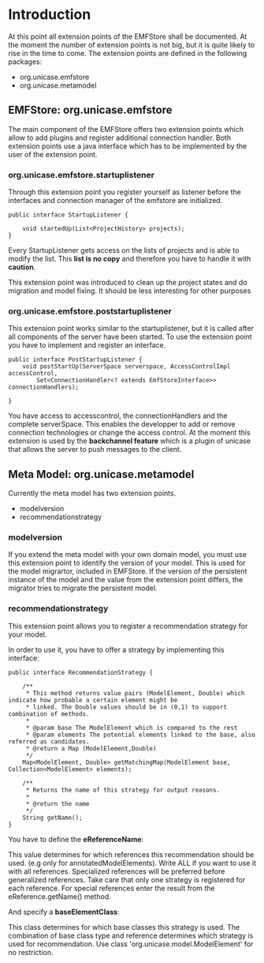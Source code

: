 # Introduction #

At this point all extension points of the EMFStore shall be documented. At the moment the number of extension points is not big, but it is quite likely to rise in the time to come.
The extension points are defined in the following packages:

  * org.unicase.emfstore
  * org.unicase.metamodel

## EMFStore: org.unicase.emfstore ##

The main component of the EMFStore offers two extension points which allow to add plugins and register additional connection handler. Both extension points use a java interface which has to be implemented by the user of the extension point.

### org.unicase.emfstore.startuplistener ###
Through this extension point you register yourself as listener before the interfaces and connection manager of the emfstore are initialized.
```
public interface StartupListener {

	void startedUp(List<ProjectHistory> projects);
}
```
Every StartupListener gets access on the lists of projects and is able to modify the list. This **list is no copy** and therefore you have to handle it with **caution**.

This extension point was introduced to clean up the project states and do migration and model fixing. It should be less interesting for other purposes


### org.unicase.emfstore.poststartuplistener ###
This extension point works similar to the startuplistener, but it is called after all components of the server have been started. To use the extension point you have to implement and register an interface.
```
public interface PostStartupListener {
	void postStartUp(ServerSpace serverspace, AccessControlImpl accessControl,
		Set<ConnectionHandler<? extends EmfStoreInterface>> connectionHandlers);

}
```
You have access to accesscontrol, the connectionHandlers and the complete serverSpace. This enables the developper to add or remove connection technologies or change the access control.
At the moment this extension is used by the **backchannel feature** which is a plugin of unicase that allows the server to push messages to the client.

## Meta Model: org.unicase.metamodel ##
Currently the meta model has two extension points.

  * modelversion
  * recommendationstrategy

### modelversion ###
If you extend the meta model with your own domain model, you must use this extension point to identify the version of your model. This is used for the model migrartor, included in EMFStore. If the version of the persistent instance of the model and the value from the extension point differs, the migrator tries to migrate the persistent model.


### recommendationstrategy ###
This extension point allows you to register a recommendation strategy for your model.

In order to use it, you have to offer a strategy by implementing this interface:
```
public interface RecommendationStrategy {

	/**
	 * This method returns value pairs (ModelElement, Double) which indicate how probable a certain element might be
	 * linked. The Double values should be in (0,1) to support combination of methods.
	 * 
	 * @param base The ModelElement which is compared to the rest
	 * @param elements The potential elements linked to the base, also referred as candidates.
	 * @return a Map (ModelElement,Double)
	 */
	Map<ModelElement, Double> getMatchingMap(ModelElement base, Collection<ModelElement> elements);

	/**
	 * Returns the name of this strategy for output reasons.
	 * 
	 * @return the name
	 */
	String getName();
}
```

You have to define the **eReferenceName**:

This value determines for which references this recommendation should be used. (e.g only for annotatedModelElements). Write ALL if you want to use it with all references.  Specialized references will be preferred before generalized references. Take care that only one strategy is registered for each reference.
For special references enter the result from the eReference.getName() method.

And specify a **baseElementClass**:

This class determines for which base classes this strategy is used.
The combination of base class type and reference determines which strategy is used for recommendation. Use class 'org.unicase.model.ModelElement' for no restriction.

